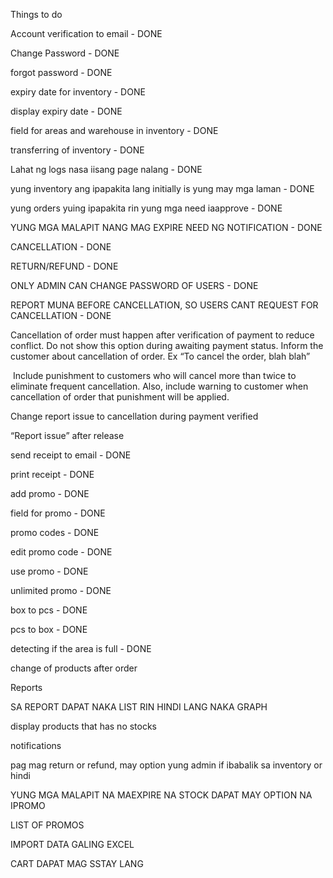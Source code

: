 Things to do

Account verification to email - DONE

Change Password - DONE

forgot password - DONE

expiry date for inventory - DONE

display expiry date - DONE

field for areas and warehouse in inventory - DONE

transferring of inventory - DONE

Lahat ng logs nasa iisang page nalang - DONE

yung inventory ang ipapakita lang initially is yung may mga laman - DONE

yung orders yuing ipapakita rin yung mga need iaapprove - DONE

YUNG MGA MALAPIT NANG MAG EXPIRE NEED NG NOTIFICATION - DONE

CANCELLATION - DONE

RETURN/REFUND - DONE

ONLY ADMIN CAN CHANGE PASSWORD OF USERS - DONE

REPORT MUNA BEFORE CANCELLATION, SO USERS CANT REQUEST FOR CANCELLATION - DONE

Cancellation of order must happen after verification of payment to reduce conflict. Do not show this option during awaiting payment status. Inform the customer about cancellation of order. Ex “To cancel the order, blah blah”​

​
Include punishment to customers who will cancel more than twice to eliminate frequent cancellation. Also, include warning to customer when cancellation of order that punishment will be applied. ​

Change report issue to cancellation during payment verified​

“Report issue” after release​

send receipt to email - DONE

print receipt - DONE

add promo - DONE

field for promo - DONE

promo codes - DONE

edit promo code - DONE

use promo - DONE

unlimited promo - DONE

box to pcs - DONE

pcs to box - DONE

detecting if the area is full - DONE

change of products after order

Reports

SA REPORT DAPAT NAKA LIST RIN HINDI LANG NAKA GRAPH

display products that has no stocks

notifications

pag mag return or refund, may option yung admin if ibabalik sa inventory or hindi

YUNG MGA MALAPIT NA MAEXPIRE NA STOCK DAPAT MAY OPTION NA IPROMO

LIST OF PROMOS

IMPORT DATA GALING EXCEL

CART DAPAT MAG SSTAY LANG

